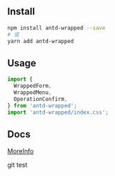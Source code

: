 ## Install

```bash
npm install antd-wrapped --save
# 或
yarn add antd-wrapped
```

## Usage

```jsx
import {
  WrappedForm,
  WrappedMenu,
  OperationConfirm,
} from 'antd-wrapped';
import 'antd-wrapped/index.css';
```

## Docs

[MoreInfo](https://github.com/gh1031/antd-wrapped/tree/dev/docs)

git test